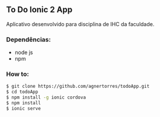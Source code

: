 ## To Do Ionic 2 App

Aplicativo desenvolvido para disciplina de IHC da faculdade.

### Dependências:
- node js
- npm

### How to:

```bash
$ git clone https://github.com/agnertorres/todoApp.git
$ cd todoApp
$ npm install -g ionic cordova
$ npm install
$ ionic serve
```

